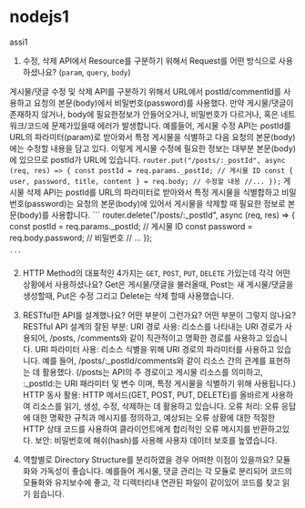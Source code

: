 # nodejs1
assi1
1. 수정, 삭제 API에서 Resource를 구분하기 위해서 Request를 어떤 방식으로 사용하셨나요? (`param`, `query`, `body`)

게시물/댓글 수정 및 삭제 API를 구분하기 위해서 URL에서 postId/commentId를 사용하고 요청의 본문(body)에서 비밀번호(password)를 사용했다.
만약 게시물/댓글이 존재하지 않거나, body에 필요한정보가 안들어오거나, 비밀번호가 다르거나, 혹은 네트워크/코드에 문제가있을때 에러가 발생합니다.
예를들어, 게시물 수정 API는 postId를 URL의 파라미터(param)로 받아와서 특정 게시물을 식별하고 다음 요청의 본문(body)에는 수정할 내용을 담고 있다. 
이렇게 게시물 수정에 필요한 정보는 대부분 본문(body)에 있으므로 postId가 URL에 있습니다.
    ```
    router.put("/posts/:_postId", async (req, res) => {
    const postId = req.params._postId; // 게시물 ID
    const { user, password, title, content } = req.body; // 수정할 내용
    //...
    });
    ```
게시물 삭제 API는 postId를 URL의 파라미터로 받아와서 특정 게시물을 식별합하고 비밀번호(password)는 요청의 본문(body)에 있어서 게시물을 삭제할 때 필요한 정보로 본문(body)를 사용합니다.
    ```
    router.delete("/posts/:_postId", async (req, res) => {
    const postId = req.params._postId; // 게시물 ID
    const password = req.body.password; // 비밀번호
    // ...
    });

    ```
2. HTTP Method의 대표적인 4가지는 `GET`, `POST`, `PUT`, `DELETE` 가있는데 각각 어떤 상황에서 사용하셨나요?
Get은 게시물/댓글을 불러올때, Post는 새 게시물/댓글을 생성할때, Put은 수정 그리고 Delete는 삭제 할때 사용했습니다.

3. RESTful한 API를 설계했나요? 어떤 부분이 그런가요? 어떤 부분이 그렇지 않나요?
RESTful API 설계의 잘된 부분:
URI 경로 사용: 리소스를 나타내는 URI 경로가 사용되어, /posts, /comments와 같이 직관적이고 명확한 경로를 사용하고 있습니다.
URI 파라미터 사용: 리소스 식별을 위해 URI 경로의 파라미터를 사용하고 있습니다. 예를 들어, /posts/:_postId/comments와 같이 리소스 간의 관계를 표현하는 데 활용했다.
(/posts는 API의 주 경로이고 게시물 리소스를 의미하고, :_postId:는 URI 패라미터 및 변수 이며, 특정 게시물을 식별하기 위해 사용됩니다.)
HTTP 동사 활용: HTTP 메서드(GET, POST, PUT, DELETE)를 올바르게 사용하여 리소스를 읽기, 생성, 수정, 삭제하는 데 활용하고 있습니다.
오류 처리: 오류 응답에 대한 명확한 규칙과 메시지를 정의하고, 예상되는 오류 상황에 대한 적절한 HTTP 상태 코드를 사용하여 클라이언트에게 합리적인 오류 메시지를 반환하고있다.
보안: 비밀번호에 해쉬(hash)를 사용해 사용자 데이터 보호를 높였습니다.

4. 역할별로 Directory Structure를 분리하였을 경우 어떠한 이점이 있을까요?
모듈화와 가독성이 좋습니다. 예를들어 게시물, 댓글 관리는 각 모듈로 분리되어 코드의 모듈화와 유지보수에 좋고, 각 디렉터리내 연관된 파일이 같이있어 코드를 찾고 읽기 쉽습니다.
